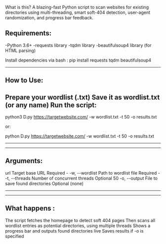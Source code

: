 What is this?
A blazing-fast Python script to scan websites for existing directories using multi-threading, smart soft-404 detection, user-agent randomization, and progress bar feedback.

Requirements:
----------------------------------------
-Python 3.6+
-requests library
-tqdm library
-beautifulsoup4 library (for HTML parsing)

Install dependencies via bash :
pip install requests tqdm beautifulsoup4

----------------------------------------
How to Use:
----------------------------------------
Prepare your wordlist (.txt) Save it as wordlist.txt (or any name)
Run the script:
----------------------------------------
python3 D.py https://targetwebsite.com/ -w wordlist.txt -t 50 -o results.txt 

or:

python D.py https://targetwebsite.com/ -w wordlist.txt -t 50 -o results.txt

----------------------------------------
----------------------------------------
Arguments:
----------------------------------------
url	Target base URL	Required	-
-w, --wordlist	Path to wordlist file	Required	-
-t, --threads	Number of concurrent threads	Optional	50
-o, --output	File to save found directories	Optional	(none)

----------------------------------------
----------------------------------------
What happens : 
----------------------------------------
The script fetches the homepage to detect soft 404 pages
Then scans all wordlist entries as potential directories, using multiple threads
Shows a progress bar and outputs found directories live
Saves results if -o is specified





